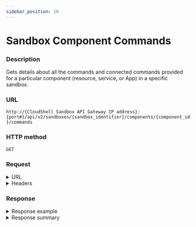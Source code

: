 ```yaml
---
sidebar_position: 10
---
```



# Sandbox Component Commands

### Description

Gets details about all the commands and connected commands provided for a particular component (resource, service, or App) in a specific sandbox.

### URL

`http://{CloudShell Sandbox API Gateway IP address}:{port#}/api/v2/sandboxes/{sandbox_identifier}/components/{component_id}/commands`

### HTTP method

`GET`

### Request

<details>
<summary>URL</summary>

:::note
 You can get the sandbox ID from the [sandboxes](https://help.quali.com/Online%20Help/0.0/Portal/Content/API/RefGuides/Sndbx-REST-API/REST-API-V2-Ref-Guide.htm?tocpath=CloudShell%20API%20Guide%7CCloudShell%20Sandbox%20API%7C_____3#sandboxe) method, [blueprint start](https://help.quali.com/Online%20Help/0.0/Portal/Content/API/RefGuides/Sndbx-REST-API/REST-API-V2-Ref-Guide.htm?tocpath=CloudShell%20API%20Guide%7CCloudShell%20Sandbox%20API%7C_____3#blueprin3) method, and from the sandbox ID segment in the CloudShell Portal URL, and the component ID from the [sandbox components](https://help.quali.com/Online%20Help/0.0/Portal/Content/API/RefGuides/Sndbx-REST-API/REST-API-V2-Ref-Guide.htm?tocpath=CloudShell%20API%20Guide%7CCloudShell%20Sandbox%20API%7C_____3#sandbox3) method and the [blueprint start](https://help.quali.com/Online%20Help/0.0/Portal/Content/API/REST-API-blueprint_strt.htm) method.
:::

| Parameter | Description/Comments |
| --- | --- |
| `sandbox_identifier` | The id of the sandbox (`string`). |
| `component_id` | The id of the sandbox component (`string`). |
</details>

<details>
<summary>Headers</summary>

Example header format for the `sandbox component commands` method:

`Authorization: Basic <authorization token returned from the login method>`

`Content-Type: application/json`

</details>

### Response

<details>
<summary>Response example</summary>

The `sandbox component commands` method returns details about all the commands provided for a specific component of a particular sandbox and the actions that can be performed on each command.

```javascript
[
   {
      "name":"my_command",
      "description":"",
      "params":[
         {
            "name":"param1",
            "description":"",
            "type":"numeric""possible values":[
               
            ],
            "default value":"""mandatory":false
         }
      ]"executions":[
         {
            "id":"0daead01-8e57-4064-81d4-84911effa911",
            "status":"Pending",
            "supports_Cancelation":"false",
            "_links":{
               
            }
         }
      ],
      "_links":{
         "self":{
            "href":"/sandboxes/0daead01-8e57-4064-81d4-84911effa000/components/0daead01-8e57-4064-81d4-84911effa933/my_command",
            "method":"GET"
         },
         "start":{
            "href":"/sandboxes/0daead01-8e57-4064-81d4-84911effa000/components/0daead01-8e57-4064-81d4-84911effa933/commands/my_command/start",
            "method":"POST"
         }
      }
   }
```
</details>

<details>
<summary>Response summary</summary>

The response output properties of the `sandbox component commands` method are described in the following table.

| Property | Sub Property | Description/Comments |
| --- | --- | --- |
| `name` |   | The name of the command. `(string)` |
| `description` |   | A short description of the command. `(string)` |
| `params` |   | The parameters needed for the command execution. `(array)` |
|   | `name` | The parameter name. `(string)` |
|   | `description` | The parameter description. `(string)` |
|   | `type` | The parameter type ("string", "numeric", or "lookup"). `(string)` |
|   | `possible values` | All the possible values for this parameter. `(array)` |
|   | `default value` | The default value of the parameter. `(string)` |
|   | `mandatory` | Whether or not the parameter is mandatory for the command execution. `(bool)` |
| `executions` |   | The execution history for this command. `(array)` |
|   | `id` | The ID of the execution. `(string)` |
|   | `status` | The current status of the command execution ("pending", "running", "stopping", "canceled"). `(string)` |
|   | `supports_cancellation` | Whether or not stopping the execution before it is completed is supported. `(bool)` |
|   | `_links` | The actions that can be performed on the execution (Get execution details, Delete execution) |
| `_links` |   | The actions that can be performed on a sandbox's component command in the user's domain: |
|   | `self` | Provides a link to get a command's details via a `GET` request. |
|   | `start` | Provides a link to start a command's execution via a `POST` request. |
| command_tag | string | (For connected commands only) Tag defined for the command. Options are "power" or "remote_\<remote command name>" |

</details>
